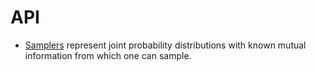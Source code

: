 # API

- [Samplers](samplers.md) represent joint probability distributions with known mutual information from which one can sample.
